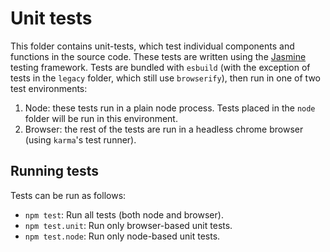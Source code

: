 # Unit tests

This folder contains unit-tests, which test individual components and functions in the source code. These tests
are written using the [Jasmine](https://jasmine.github.io/) testing framework. 
Tests are bundled with `esbuild` (with the exception of tests in the `legacy` folder, which still use `browserify`), then run in one of two test environments:
 1. Node: these tests run in a plain node process. Tests placed in the `node` folder will be run in this environment.
 2. Browser: the rest of the tests are run in a headless chrome browser (using `karma`'s test runner).

## Running tests

Tests can be run as follows:
 - `npm test`: Run all tests (both node and browser).
 - `npm test.unit`: Run only browser-based unit tests.
 - `npm test.node`: Run only node-based unit tests.
